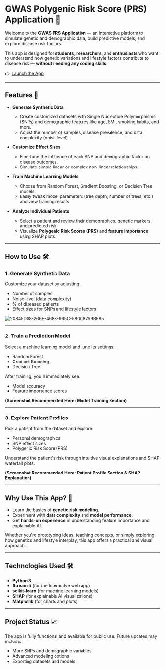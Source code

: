 # GWAS Polygenic Risk Score (PRS) Application 🧬

Welcome to the **GWAS PRS Application** — an interactive platform to simulate genetic and demographic data, build predictive models, and explore disease risk factors.

This app is designed for **students**, **researchers**, and **enthusiasts** who want to understand how genetic variations and lifestyle factors contribute to disease risk — **without needing any coding skills**.

👉 [Launch the App](https://gwas-prs.streamlit.app/)

---

## Features 🚀

- **Generate Synthetic Data**
  - Create customized datasets with Single Nucleotide Polymorphisms (SNPs) and demographic features like age, BMI, smoking habits, and more.
  - Adjust the number of samples, disease prevalence, and data complexity (noise level).

- **Customize Effect Sizes**
  - Fine-tune the influence of each SNP and demographic factor on disease outcomes.
  - Simulate simple linear or complex non-linear relationships.

- **Train Machine Learning Models**
  - Choose from Random Forest, Gradient Boosting, or Decision Tree models.
  - Easily tweak model parameters (tree depth, number of trees, etc.) and view training results.

- **Analyze Individual Patients**
  - Select a patient and review their demographics, genetic markers, and predicted risk.
  - Visualize **Polygenic Risk Scores (PRS)** and **feature importance** using SHAP plots.

---

## How to Use 🛠️

### 1. Generate Synthetic Data
Customize your dataset by adjusting:
- Number of samples
- Noise level (data complexity)
- % of diseased patients
- Effect sizes for SNPs and lifestyle factors

![20845D08-266E-4683-965C-580C87A9BF85](https://github.com/user-attachments/assets/95c8f271-605b-4c55-9d9c-e6e3beaa0df6)

---

### 2. Train a Prediction Model
Select a machine learning model and tune its settings:
- Random Forest
- Gradient Boosting
- Decision Tree

After training, you'll immediately see:
- Model accuracy
- Feature importance scores

**(Screenshot Recommended Here: Model Training Section)**

---

### 3. Explore Patient Profiles
Pick a patient from the dataset and explore:
- Personal demographics
- SNP effect sizes
- Polygenic Risk Score (PRS)

Understand the patient's risk through intuitive visual explanations and SHAP waterfall plots.

**(Screenshot Recommended Here: Patient Profile Section & SHAP Explanation)**

---

## Why Use This App? 🎯

- Learn the basics of **genetic risk modeling**.
- Experiment with **data complexity** and **model performance**.
- Get **hands-on experience** in understanding feature importance and explainable AI.

Whether you're prototyping ideas, teaching concepts, or simply exploring how genetics and lifestyle interplay, this app offers a practical and visual approach.

---

## Technologies Used 🛠

- **Python 3**
- **Streamlit** (for the interactive web app)
- **scikit-learn** (for machine learning models)
- **SHAP** (for explainable AI visualizations)
- **Matplotlib** (for charts and plots)

---

## Project Status 📈

The app is fully functional and available for public use. Future updates may include:
- More SNPs and demographic variables
- Advanced modeling options
- Exporting datasets and models
